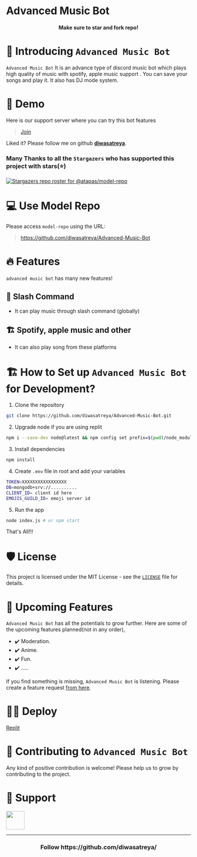 # Advanced Music Bot

<h4 align="center">Make sure to star and fork repo!</h4>


# 👋 Introducing `Advanced Music Bot`
`Advanced Music Bot` It is an advance type of discord music bot which plays high quality of music with spotify, apple music support . You can save your songs and play it. It also has DJ mode system.

# 🚀 Demo
Here is our support server where you can try this bot features

> [Join](https://discord.gg/whJeF4mDAX)

Liked it? Please follow me on github <b>[diwasatreya](https://github.com/diwasatreya/)</b>.

### Many Thanks to all the `Stargazers` who has supported this project with stars(⭐)

[![Stargazers repo roster for @atapas/model-repo](https://reporoster.com/stars/diwasatreya/Advanced-Music-Bot)](https://github.com/diwasatreya/Advanced-Music-Bot/stargazers)

# 💻 Use Model Repo
Please access `model-repo` using the URL:

> https://github.com/diwasatreya/Advanced-Music-Bot

# 🔥 Features
`advanced music bot` has many new features!

## 🔢 Slash Command
 - It can play music through slash command (globally)

## 🏗️ Spotify, apple music and other
- It can also play song from these platforms

# 🏗️ How to Set up `Advanced Music Bot` for Development?

1. Clone the repository

```bash
git clone https://github.com/diwasatreya/Advanced-Music-Bot.git
```

2. Upgrade node if you are using replit

```bash
npm i --save-dev node@latest && npm config set prefix=$(pwd)/node_modules/node && export PATH=$(pwd)/node_modules/node/bin:$PATH
```

3. Install dependencies

```bash
npm install
```

4. Create `.env` file in root and add your variables

```bash
TOKEN=XXXXXXXXXXXXXXXXX
DB=mongodb+srv://..........
CLIENT_ID= client id here
EMOJIS_GUILD_ID= emoji server id
```

5. Run the app

```bash
node index.js # or npm start
```

That's All!!!

# 🛡️ License
This project is licensed under the MIT License - see the [`LICENSE`](LICENSE) file for details.

# 🦄 Upcoming Features
`Advanced Music Bot` has all the potentials to grow further. Here are some of the upcoming features planned(not in any order),

- ✔️ Moderation.
- ✔️ Anime.
- ✔️ Fun.
- ✔️ .....

If you find something is missing, `Advanced Music Bot` is listening. Please create a feature request [from here](https://github.com/diwasatreya/Advanced-Music-Bot/issues/).

# 🏃‍♀️ Deploy

[Replit]()

# 🤝 Contributing to `Advanced Music Bot`
Any kind of positive contribution is welcome! Please help us to grow by contributing to the project.

# 🙏 Support

<a href="https://www.buymeacoffee.com/greenroots">
    <img src="https://cdn.buymeacoffee.com/buttons/v2/default-yellow.png" height="50px">
</a>

---

<h3 align="center">
<b>Follow</b> https://github.com/diwasatreya/
</h3>

  

